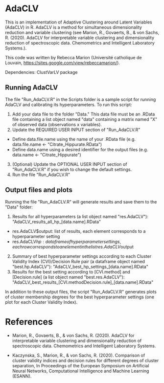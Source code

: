 # AdaCLV

This is an implementation of Adaptive Clustering around Latent Variables (AdaCLV) in R. AdaCLV is a method for simultaneous dimensionality reduction and variable clustering (see Marion, R., Govaerts, B., & von Sachs, R. (2020). AdaCLV for interpretable variable clustering and dimensionality reduction of spectroscopic data. Chemometrics and Intelligent Laboratory Systems.).

This code was written by Rebecca Marion (Université catholique de Louvain, https://sites.google.com/view/rebeccamarion/).

Dependencies: ClustVarLV package 

## Running AdaCLV

The file "Run_AdaCLV.R" in the Scripts folder is a sample script for running AdaCLV and calibrating its hyperparameters. To run this script:

1. Add your data file to the folder "Data." This data file must be an .RData file containing a list object named "data" containing a matrix named "X" of observed data (observations x variables).
2. Update the REQUIRED USER INPUT section of "Run_AdaCLV.R"
  * Define data.file.name using the name of your .RData file (e.g. data.file.name <- "Citrate_Hippurate.RData")
  * Define data.name using a desired identifier for the output files (e.g. data.name <- "Citrate_Hippurate")
3. (Optional) Update the OPTIONAL USER INPUT section of "Run_AdaCLV.R" if you wish to change the default settings.
4. Run the file "Run_AdaCLV.R"

## Output files and plots

Running the file "Run_AdaCLV.R" will generate results and save them to the "Data" folder:
1. Results for all hyperparameters (a list object named "res.AdaCLV"): "AdaCLV_results_all_hp_[data.name].RData"
  * res.AdaCLV$output: list of results, each element corresponds to a hyperparameter setting
  * res.AdaCLV$hp: dataframe of hyperparameter settings, each row corresponds to an element in the list res.AdaCLV$output
2. Summary of best hyperparameter settings according to each Cluster Validity Index (CVI)/Decision Rule pair (a dataframe object named "best.hp.AdaCLV"): "AdaCLV_best_hp_settings_[data.name].RData"
3. Results for the best setting according to [CVI.method] and [Decision.rule] (a list object named "best.res.AdaCLV"): "AdaCLV_best_results_[CVI.methodDecision.rule]_[data.name].RData"


In addition to these output files, the script "Run_AdaCLV.R" generates plots of cluster membership degrees for the best hyperparameter settings (one plot for each Cluster Validity Index).  

# References

* Marion, R., Govaerts, B., & von Sachs, R. (2020). AdaCLV for interpretable variable clustering and dimensionality reduction of spectroscopic data. Chemometrics and Intelligent Laboratory Systems.

* Kaczynska, S., Marion, R., & von Sachs, R. (2020). Comparison of cluster validity indices and decision rules for different degrees of cluster separation, In Proceedings of the European Symposium on Artificial Neural Networks, Computational Intelligence and Machine Learning (ESANN). 
